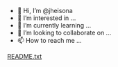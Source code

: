 - 👋 Hi, I’m @jheisona
- 👀 I’m interested in ...
- 🌱 I’m currently learning ...
- 💞️ I’m looking to collaborate on ...
- 📫 How to reach me ...

<!---
jheisona/jheisona is a ✨ special ✨ repository because its `README.md` (this file) appears on your GitHub profile.
You can click the Preview link t[LICENSE.txt](https://github.com/jheisona/jheisona/files/8708660/LICENSE.txt)
o take a look at your changes.
--->
[README.txt](https://github.com/jheisona/jheisona/files/8708662/README.txt)
